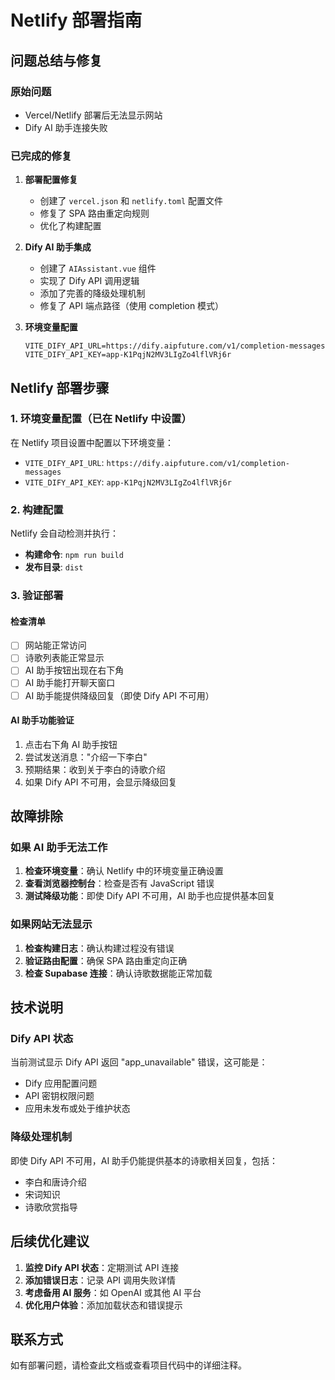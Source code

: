 # Netlify 部署指南

## 问题总结与修复

### 原始问题
- Vercel/Netlify 部署后无法显示网站
- Dify AI 助手连接失败

### 已完成的修复

1. **部署配置修复**
   - 创建了 `vercel.json` 和 `netlify.toml` 配置文件
   - 修复了 SPA 路由重定向规则
   - 优化了构建配置

2. **Dify AI 助手集成**
   - 创建了 `AIAssistant.vue` 组件
   - 实现了 Dify API 调用逻辑
   - 添加了完善的降级处理机制
   - 修复了 API 端点路径（使用 completion 模式）

3. **环境变量配置**
   ```
   VITE_DIFY_API_URL=https://dify.aipfuture.com/v1/completion-messages
   VITE_DIFY_API_KEY=app-K1PqjN2MV3LIgZo4lflVRj6r
   ```

## Netlify 部署步骤

### 1. 环境变量配置（已在 Netlify 中设置）
在 Netlify 项目设置中配置以下环境变量：
- `VITE_DIFY_API_URL`: `https://dify.aipfuture.com/v1/completion-messages`
- `VITE_DIFY_API_KEY`: `app-K1PqjN2MV3LIgZo4lflVRj6r`

### 2. 构建配置
Netlify 会自动检测并执行：
- **构建命令**: `npm run build`
- **发布目录**: `dist`

### 3. 验证部署

#### 检查清单
- [ ] 网站能正常访问
- [ ] 诗歌列表能正常显示
- [ ] AI 助手按钮出现在右下角
- [ ] AI 助手能打开聊天窗口
- [ ] AI 助手能提供降级回复（即使 Dify API 不可用）

#### AI 助手功能验证
1. 点击右下角 AI 助手按钮
2. 尝试发送消息："介绍一下李白"
3. 预期结果：收到关于李白的诗歌介绍
4. 如果 Dify API 不可用，会显示降级回复

## 故障排除

### 如果 AI 助手无法工作
1. **检查环境变量**：确认 Netlify 中的环境变量正确设置
2. **查看浏览器控制台**：检查是否有 JavaScript 错误
3. **测试降级功能**：即使 Dify API 不可用，AI 助手也应提供基本回复

### 如果网站无法显示
1. **检查构建日志**：确认构建过程没有错误
2. **验证路由配置**：确保 SPA 路由重定向正确
3. **检查 Supabase 连接**：确认诗歌数据能正常加载

## 技术说明

### Dify API 状态
当前测试显示 Dify API 返回 "app_unavailable" 错误，这可能是：
- Dify 应用配置问题
- API 密钥权限问题
- 应用未发布或处于维护状态

### 降级处理机制
即使 Dify API 不可用，AI 助手仍能提供基本的诗歌相关回复，包括：
- 李白和唐诗介绍
- 宋词知识
- 诗歌欣赏指导

## 后续优化建议

1. **监控 Dify API 状态**：定期测试 API 连接
2. **添加错误日志**：记录 API 调用失败详情
3. **考虑备用 AI 服务**：如 OpenAI 或其他 AI 平台
4. **优化用户体验**：添加加载状态和错误提示

## 联系方式
如有部署问题，请检查此文档或查看项目代码中的详细注释。